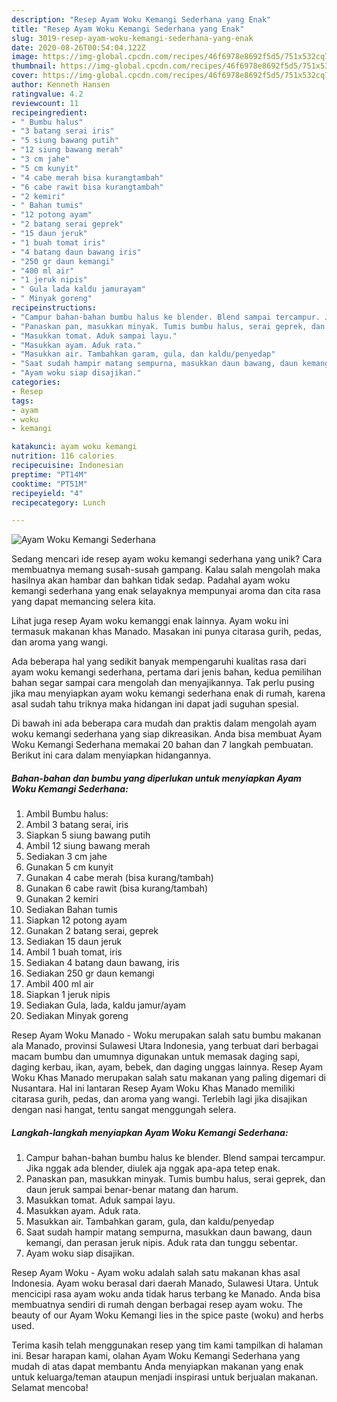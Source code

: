```yaml
---
description: "Resep Ayam Woku Kemangi Sederhana yang Enak"
title: "Resep Ayam Woku Kemangi Sederhana yang Enak"
slug: 3019-resep-ayam-woku-kemangi-sederhana-yang-enak
date: 2020-08-26T00:54:04.122Z
image: https://img-global.cpcdn.com/recipes/46f6978e8692f5d5/751x532cq70/ayam-woku-kemangi-sederhana-foto-resep-utama.jpg
thumbnail: https://img-global.cpcdn.com/recipes/46f6978e8692f5d5/751x532cq70/ayam-woku-kemangi-sederhana-foto-resep-utama.jpg
cover: https://img-global.cpcdn.com/recipes/46f6978e8692f5d5/751x532cq70/ayam-woku-kemangi-sederhana-foto-resep-utama.jpg
author: Kenneth Hansen
ratingvalue: 4.2
reviewcount: 11
recipeingredient:
- " Bumbu halus"
- "3 batang serai iris"
- "5 siung bawang putih"
- "12 siung bawang merah"
- "3 cm jahe"
- "5 cm kunyit"
- "4 cabe merah bisa kurangtambah"
- "6 cabe rawit bisa kurangtambah"
- "2 kemiri"
- " Bahan tumis"
- "12 potong ayam"
- "2 batang serai geprek"
- "15 daun jeruk"
- "1 buah tomat iris"
- "4 batang daun bawang iris"
- "250 gr daun kemangi"
- "400 ml air"
- "1 jeruk nipis"
- " Gula lada kaldu jamurayam"
- " Minyak goreng"
recipeinstructions:
- "Campur bahan-bahan bumbu halus ke blender. Blend sampai tercampur. Jika nggak ada blender, diulek aja nggak apa-apa tetep enak."
- "Panaskan pan, masukkan minyak. Tumis bumbu halus, serai geprek, dan daun jeruk sampai benar-benar matang dan harum."
- "Masukkan tomat. Aduk sampai layu."
- "Masukkan ayam. Aduk rata."
- "Masukkan air. Tambahkan garam, gula, dan kaldu/penyedap"
- "Saat sudah hampir matang sempurna, masukkan daun bawang, daun kemangi, dan perasan jeruk nipis. Aduk rata dan tunggu sebentar."
- "Ayam woku siap disajikan."
categories:
- Resep
tags:
- ayam
- woku
- kemangi

katakunci: ayam woku kemangi 
nutrition: 116 calories
recipecuisine: Indonesian
preptime: "PT14M"
cooktime: "PT51M"
recipeyield: "4"
recipecategory: Lunch

---
```



![Ayam Woku Kemangi Sederhana](https://img-global.cpcdn.com/recipes/46f6978e8692f5d5/751x532cq70/ayam-woku-kemangi-sederhana-foto-resep-utama.jpg)

Sedang mencari ide resep ayam woku kemangi sederhana yang unik? Cara membuatnya memang susah-susah gampang. Kalau salah mengolah maka hasilnya akan hambar dan bahkan tidak sedap. Padahal ayam woku kemangi sederhana yang enak selayaknya mempunyai aroma dan cita rasa yang dapat memancing selera kita.

Lihat juga resep Ayam woku kemanggi enak lainnya. Ayam woku ini termasuk makanan khas Manado. Masakan ini punya citarasa gurih, pedas, dan aroma yang wangi.

Ada beberapa hal yang sedikit banyak mempengaruhi kualitas rasa dari ayam woku kemangi sederhana, pertama dari jenis bahan, kedua pemilihan bahan segar sampai cara mengolah dan menyajikannya. Tak perlu pusing jika mau menyiapkan ayam woku kemangi sederhana enak di rumah, karena asal sudah tahu triknya maka hidangan ini dapat jadi suguhan spesial.


Di bawah ini ada beberapa cara mudah dan praktis dalam mengolah ayam woku kemangi sederhana yang siap dikreasikan. Anda bisa membuat Ayam Woku Kemangi Sederhana memakai 20 bahan dan 7 langkah pembuatan. Berikut ini cara dalam menyiapkan hidangannya.

<!--inarticleads1-->

##### Bahan-bahan dan bumbu yang diperlukan untuk menyiapkan Ayam Woku Kemangi Sederhana:

1. Ambil  Bumbu halus:
1. Ambil 3 batang serai, iris
1. Siapkan 5 siung bawang putih
1. Ambil 12 siung bawang merah
1. Sediakan 3 cm jahe
1. Gunakan 5 cm kunyit
1. Gunakan 4 cabe merah (bisa kurang/tambah)
1. Gunakan 6 cabe rawit (bisa kurang/tambah)
1. Gunakan 2 kemiri
1. Sediakan  Bahan tumis
1. Siapkan 12 potong ayam
1. Gunakan 2 batang serai, geprek
1. Sediakan 15 daun jeruk
1. Ambil 1 buah tomat, iris
1. Sediakan 4 batang daun bawang, iris
1. Sediakan 250 gr daun kemangi
1. Ambil 400 ml air
1. Siapkan 1 jeruk nipis
1. Sediakan  Gula, lada, kaldu jamur/ayam
1. Sediakan  Minyak goreng


Resep Ayam Woku Manado - Woku merupakan salah satu bumbu makanan ala Manado, provinsi Sulawesi Utara Indonesia, yang terbuat dari berbagai macam bumbu dan umumnya digunakan untuk memasak daging sapi, daging kerbau, ikan, ayam, bebek, dan daging unggas lainnya. Resep Ayam Woku Khas Manado merupakan salah satu makanan yang paling digemari di Nusantara. Hal ini lantaran Resep Ayam Woku Khas Manado memiliki citarasa gurih, pedas, dan aroma yang wangi. Terlebih lagi jika disajikan dengan nasi hangat, tentu sangat menggungah selera. 

<!--inarticleads2-->

##### Langkah-langkah menyiapkan Ayam Woku Kemangi Sederhana:

1. Campur bahan-bahan bumbu halus ke blender. Blend sampai tercampur. Jika nggak ada blender, diulek aja nggak apa-apa tetep enak.
1. Panaskan pan, masukkan minyak. Tumis bumbu halus, serai geprek, dan daun jeruk sampai benar-benar matang dan harum.
1. Masukkan tomat. Aduk sampai layu.
1. Masukkan ayam. Aduk rata.
1. Masukkan air. Tambahkan garam, gula, dan kaldu/penyedap
1. Saat sudah hampir matang sempurna, masukkan daun bawang, daun kemangi, dan perasan jeruk nipis. Aduk rata dan tunggu sebentar.
1. Ayam woku siap disajikan.


Resep Ayam Woku - Ayam woku adalah salah satu makanan khas asal Indonesia. Ayam woku berasal dari daerah Manado, Sulawesi Utara. Untuk mencicipi rasa ayam woku anda tidak harus terbang ke Manado. Anda bisa membuatnya sendiri di rumah dengan berbagai resep ayam woku. The beauty of our Ayam Woku Kemangi lies in the spice paste (woku) and herbs used. 

Terima kasih telah menggunakan resep yang tim kami tampilkan di halaman ini. Besar harapan kami, olahan Ayam Woku Kemangi Sederhana yang mudah di atas dapat membantu Anda menyiapkan makanan yang enak untuk keluarga/teman ataupun menjadi inspirasi untuk berjualan makanan. Selamat mencoba!
